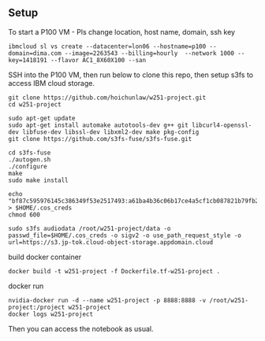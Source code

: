 ## Setup

To start a P100 VM - Pls change location, host name, domain, ssh key

```
ibmcloud sl vs create --datacenter=lon06 --hostname=p100 --domain=dima.com --image=2263543 --billing=hourly  --network 1000 --key=1418191 --flavor AC1_8X60X100 --san
```

SSH into the P100 VM, then run below to clone this repo, then setup s3fs to access IBM cloud storage.

```
git clone https://github.com/hoichunlaw/w251-project.git
cd w251-project

sudo apt-get update
sudo apt-get install automake autotools-dev g++ git libcurl4-openssl-dev libfuse-dev libssl-dev libxml2-dev make pkg-config
git clone https://github.com/s3fs-fuse/s3fs-fuse.git

cd s3fs-fuse
./autogen.sh
./configure
make
sudo make install

echo "bf87c595976145c386349f53e2517493:a61ba4b36c06b17ce4a5cf1cb087821b79fb293c42b1e617" > $HOME/.cos_creds
chmod 600

sudo s3fs audiodata /root/w251-project/data -o passwd_file=$HOME/.cos_creds -o sigv2 -o use_path_request_style -o url=https://s3.jp-tok.cloud-object-storage.appdomain.cloud
```

build docker container

```
docker build -t w251-project -f Dockerfile.tf-w251-project .
```

docker run

```
nvidia-docker run -d --name w251-project -p 8888:8888 -v /root/w251-project:/project w251-project
docker logs w251-project
```

Then you can access the notebook as usual.


